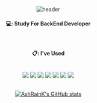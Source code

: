 <div align="center"> 

![header](https://capsule-render.vercel.app/api?type=rounded&color=BAEBAE&height=150&section=header&text=AshRainK&fontColor=ffffff&fontSize=70&animation=fadeIn&fontAlignY=55)

####  💻: Study For BackEnd Developer
  
  <br/>
  
####  📋: I've Used
  
  <br/>
  
<img src="https://img.shields.io/badge/JAVA-007396?style=for-the-badge&logo=Java&logoColor=white">
<img src="https://img.shields.io/badge/JavaScript-F7DF1E?style=for-the-badge&logo=JavaScript&logoColor=white">
<img src="https://img.shields.io/badge/Spring-6DB33F?style=for-the-badge&logo=Spring&logoColor=white">
<img src="https://img.shields.io/badge/express-000000?style=for-the-badge&logo=express&logoColor=white">
<img src="https://img.shields.io/badge/MySQL-4479A1?style=for-the-badge&logo=MySQL&logoColor=white">
<img src="https://img.shields.io/badge/firebase-FFCA28?style=for-the-badge&logo=firebase&logoColor=white">
<img src="https://img.shields.io/badge/github-181717?style=for-the-badge&logo=github&logoColor=white">
  
  <br/>
  <br/>
  
[![AshRainK's GitHub stats](https://github-readme-stats.vercel.app/api?username=AshRainK&show_icons=true&theme=dracula)](https://github.com/anuraghazra/github-readme-stats)
  
</div>
